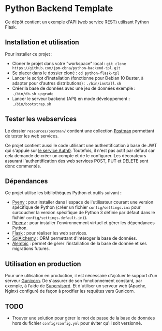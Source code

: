 # Python Backend Template

Ce dépôt contient un exemple d'API (web service REST) utilisant Python Flask.


## Installation et utilisation

Pour installer ce projet :
- Cloner le projet dans votre "workspace" local : `git clone https://github.com/jpm-cbna/python-backend-tpl.git`
- Se placer dans le dossier cloné : `cd python-flask-tpl`
- Lancer le script d'installation (fonctionne pour Debian 10 Buster, à adapter pour d'autres distributions) : `./bin/install.sh`
- Créer la base de données avec une jeu de données exemple : `./bin/db.sh upgrade`
- Lancer le serveur backend (API) en mode développement : `./bin/bootstrap.sh`


## Tester les webservices

Le dossier `resources/postman/` contient une collection [Postman](https://www.postman.com/downloads/) permettant de tester les web services.

Ce projet contient aussi le code utilisant une authentification à base de JWT qui s'appuie sur [le service Auth0](https://auth0.com/fr/).
Toutefois, il n'est pas actif par défaut car cela demande de créer un compte et de le configurer.
Les décorateurs assurant l'authentification des web services POST, PUT et DELETE sont donc commentés.


## Dépendances

Ce projet utilise les bibliothèques Python et outils suivant :
- [Pyenv](https://github.com/pyenv/pyenv) : pour installer dans l'espace de l'utilisateur courant une version spécifique de Python (créer un fichier `config/settings.ini` pour surcoucher la version spécifique de Python 3 définie par défaut dans le fichier `config/settings.default.ini`).
- [Pipenv](https://pipenv.pypa.io/en/latest/) : pour installer l'environnement virtuel et gérer les dépendances Python.
- [Flask](https://flask.palletsprojects.com/en/1.1.x/) : pour réaliser les web services.
- [SqlAlchemy](https://www.sqlalchemy.org/) : ORM permettant d'intéroger la base de données.
- [Alembic](https://alembic.sqlalchemy.org/en/latest/) : permet de gérer l'installation de la base de donnée et ses migrations futures.


## Utilisation en production

Pour une utilisation en production, il est nécessaire d'ajotuer le support d'un serveur [Gunicorn](https://gunicorn.org/).
De s'assurer de son fonctionnement constant, par exemple, à l'aide de [Supervisord](http://supervisord.org/).
Et d'utiliser un serveur web (Apache, Nginx) configuré de façon à proxifier les requêtes vers Gunicorn.

## TODO

- Trouver une solution pour gérer le mot de passe de la base de données hors du fichier `config/config.yml` pour éviter qu'il soit versionné.